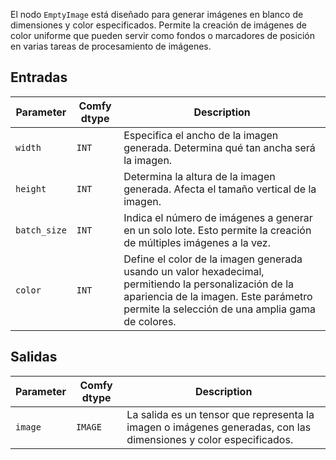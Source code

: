 El nodo `EmptyImage` está diseñado para generar imágenes en blanco de dimensiones y color especificados. Permite la creación de imágenes de color uniforme que pueden servir como fondos o marcadores de posición en varias tareas de procesamiento de imágenes.

## Entradas

| Parameter | Comfy dtype | Description |
|-----------|-------------|-------------|
| `width`   | `INT`      | Especifica el ancho de la imagen generada. Determina qué tan ancha será la imagen. |
| `height`  | `INT`      | Determina la altura de la imagen generada. Afecta el tamaño vertical de la imagen. |
| `batch_size` | `INT` | Indica el número de imágenes a generar en un solo lote. Esto permite la creación de múltiples imágenes a la vez. |
| `color`   | `INT`      | Define el color de la imagen generada usando un valor hexadecimal, permitiendo la personalización de la apariencia de la imagen. Este parámetro permite la selección de una amplia gama de colores. |

## Salidas

| Parameter | Comfy dtype | Description |
|-----------|-------------|-------------|
| `image`   | `IMAGE`    | La salida es un tensor que representa la imagen o imágenes generadas, con las dimensiones y color especificados. |
